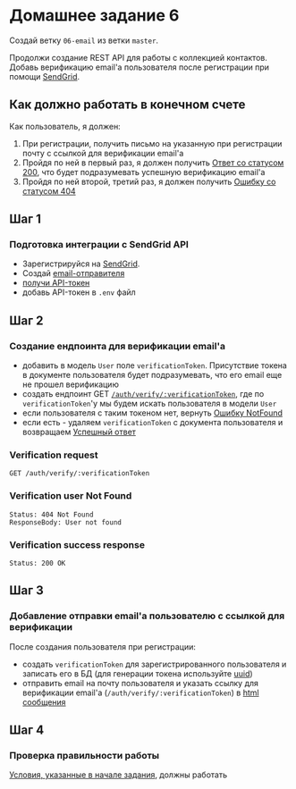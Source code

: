 # Домашнее задание 6

Создай ветку `06-email` из ветки `master`.

Продолжи создание REST API для работы с коллекцией контактов. Добавь верификацию email'а пользователя после регистрации при помощи [SendGrid](https://sendgrid.com/).

## Как должно работать в конечном счете

Как пользователь, я должен:

1. При регистрации, получить письмо на указанную при регистрации почту с ссылкой для верификации email'а
2. Пройдя по ней в первый раз, я должен получить [Ответ со статусом 200](#verification-success-response), что будет подразумевать успешную верификацию email'a
3. Пройдя по ней второй, третий раз, я должен получить [Ошибку со статусом 404](#verification-user-not-found)

## Шаг 1

### Подготовка интеграции с SendGrid API

- Зарегистрируйся на [SendGrid](https://sendgrid.com/).
- Создай
  [email-отправителя](https://app.gitbook.com/@reloaderlev/s/goit-node-js-new-program/email-rozsilka/sendgrid.-stvorennya-email-vidpravnika)
- [получи API-токен](https://app.gitbook.com/@reloaderlev/s/goit-node-js-new-program/email-rozsilka/sendgrid.-stvorennya-akauntu-i-api-tokena)
- добавь API-токен в `.env` файл

## Шаг 2

### Создание ендпоинта для верификации email'а

- добавить в модель `User` поле `verificationToken`. Присутствие токена в документе пользователя будет подразумевать, что его email еще не прошел верификацию
- создать ендпоинт GET [`/auth/verify/:verificationToken`](#verification-request), где по `verificationToken`'y мы будем искать пользователя в модели `User`
- если пользователя с таким токеном нет, вернуть [Ошибку NotFound](#verification-user-not-found)
- если есть - удаляем `verificationToken` с документа пользователя и возвращаем [Успешный ответ](#verification-success-response)

### Verification request

```shell
GET /auth/verify/:verificationToken
```

### Verification user Not Found

```shell
Status: 404 Not Found
ResponseBody: User not found
```

### Verification success response

```shell
Status: 200 OK
```

## Шаг 3

### Добавление отправки email'а пользователю с ссылкой для верификации

После создания пользователя при регистрации:

- создать `verificationToken` для зарегистрированного пользователя и записать его в БД (для генерации токена используйте [uuid](https://www.npmjs.com/package/uuid))
- отправить email на почту пользователя и указать ссылку для верификации email'а (`/auth/verify/:verificationToken`) в [html сообщения](https://app.gitbook.com/@reloaderlev/s/goit-node-js-new-program/email-rozsilka/sendgrid.-vidpravka-email-iv-cherez-paket-sendgrid-mail)

## Шаг 4

### Проверка правильности работы

[Условия, указанные в начале задания](#как-должно-работать-в-конечном-счете), должны работать
